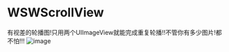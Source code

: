 # WSWScrollView
有视差的轮播图!只用两个UIImageView就能完成重复轮播!!不管你有多少图片!都不怕!!!
 ![image](https://github.com/wswei99/WSWScrollview/raw/master/WSWScrollview/WSWScrollview.gif) 